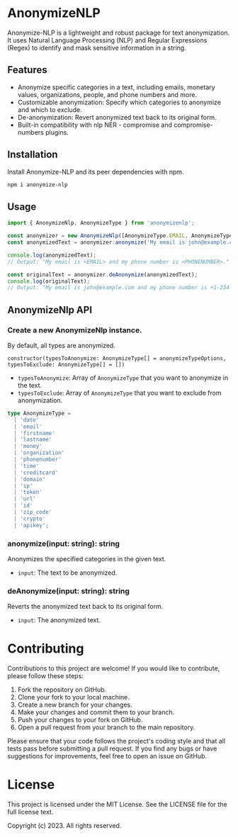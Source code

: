# AnonymizeNLP

Anonymize-NLP is a lightweight and robust package for text anonymization. It uses Natural Language Processing (NLP) and Regular Expressions (Regex) to identify and mask sensitive information in a string.

## Features

- Anonymize specific categories in a text, including emails, monetary values, organizations, people, and phone numbers and more.
- Customizable anonymization: Specify which categories to anonymize and which to exclude.
- De-anonymization: Revert anonymized text back to its original form.
- Built-in compatibility with nlp NER - compromise and compromise-numbers plugins.

## Installation

Install Anonymize-NLP and its peer dependencies with npm.

```bash
npm i anonymize-nlp
```

## Usage

```javascript
import { AnonymizeNlp, AnonymizeType } from 'anonymizenlp';

const anonymizer = new AnonymizeNlp([AnonymizeType.EMAIL, AnonymizeType.PHONE_NUMBER]);
const anonymizedText = anonymizer.anonymize('My email is john@example.com and my phone number is +1-234-567-8900.');

console.log(anonymizedText);
// Output: "My email is <EMAIL> and my phone number is <PHONENUMBER>."

const originalText = anonymizer.deAnonymize(anonymizedText);
console.log(originalText);
// Output: "My email is john@example.com and my phone number is +1-234-567-8900."
```

## AnonymizeNlp API

### Create a new AnonymizeNlp instance. 
By default, all types are anonymized.

`constructor(typesToAnonymize: AnonymizeType[] = anonymizeTypeOptions, typesToExclude: AnonymizeType[] = [])`


- `typesToAnonymize`: Array of `AnonymizeType` that you want to anonymize in the text.
- `typesToExclude`: Array of `AnonymizeType` that you want to exclude from anonymization.

```typescript
type AnonymizeType =
  | 'date'
  | 'email'
  | 'firstname'
  | 'lastname'
  | 'money'
  | 'organization'
  | 'phonenumber'
  | 'time'
  | 'creditcard'
  | 'domain'
  | 'ip'
  | 'token'
  | 'url'
  | 'id'
  | 'zip_code'
  | 'crypto'
  | 'apikey';
```

### anonymize(input: string): string

Anonymizes the specified categories in the given text.

- `input`: The text to be anonymized.

### deAnonymize(input: string): string

Reverts the anonymized text back to its original form.

- `input`: The anonymized text.

# Contributing

Contributions to this project are welcome! If you would like to contribute, please follow these steps:

1. Fork the repository on GitHub.
2. Clone your fork to your local machine.
3. Create a new branch for your changes.
4. Make your changes and commit them to your branch.
5. Push your changes to your fork on GitHub.
6. Open a pull request from your branch to the main repository.

Please ensure that your code follows the project's coding style and that all tests pass before submitting a pull request. If you find any bugs or have suggestions for improvements, feel free to open an issue on GitHub.

# License

This project is licensed under the MIT License. See the LICENSE file for the full license text.

Copyright (c) 2023. All rights reserved.
